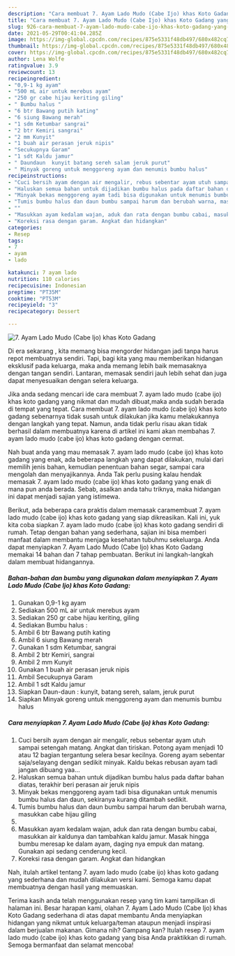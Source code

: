 ```yaml
---
description: "Cara membuat 7. Ayam Lado Mudo (Cabe Ijo) khas Koto Gadang yang lezat dan Mudah Dibuat"
title: "Cara membuat 7. Ayam Lado Mudo (Cabe Ijo) khas Koto Gadang yang lezat dan Mudah Dibuat"
slug: 926-cara-membuat-7-ayam-lado-mudo-cabe-ijo-khas-koto-gadang-yang-lezat-dan-mudah-dibuat
date: 2021-05-29T00:41:04.285Z
image: https://img-global.cpcdn.com/recipes/875e5331f48db497/680x482cq70/7-ayam-lado-mudo-cabe-ijo-khas-koto-gadang-foto-resep-utama.jpg
thumbnail: https://img-global.cpcdn.com/recipes/875e5331f48db497/680x482cq70/7-ayam-lado-mudo-cabe-ijo-khas-koto-gadang-foto-resep-utama.jpg
cover: https://img-global.cpcdn.com/recipes/875e5331f48db497/680x482cq70/7-ayam-lado-mudo-cabe-ijo-khas-koto-gadang-foto-resep-utama.jpg
author: Lena Wolfe
ratingvalue: 3.9
reviewcount: 13
recipeingredient:
- "0,9-1 kg ayam"
- "500 mL air untuk merebus ayam"
- "250 gr cabe hijau keriting giling"
- " Bumbu halus "
- "6 btr Bawang putih kating"
- "6 siung Bawang merah"
- "1 sdm Ketumbar sangrai"
- "2 btr Kemiri sangrai"
- "2 mm Kunyit"
- "1 buah air perasan jeruk nipis"
- "Secukupnya Garam"
- "1 sdt Kaldu jamur"
- " Daundaun  kunyit batang sereh salam jeruk purut"
- " Minyak goreng untuk menggoreng ayam dan menumis bumbu halus"
recipeinstructions:
- "Cuci bersih ayam dengan air mengalir, rebus sebentar ayam utuh sampai setengah matang. Angkat dan tiriskan. Potong ayam menjadi 10 atau 12 bagian tergantung selera besar kecilnya. Goreng ayam sebentar saja/selayang dengan sedikit minyak. Kaldu bekas rebusan ayam tadi jangan dibuang yaa..."
- "Haluskan semua bahan untuk dijadikan bumbu halus pada daftar bahan diatas, terakhir beri perasan air jeruk nipis"
- "Minyak bekas menggoreng ayam tadi bisa digunakan untuk menumis bumbu halus dan daun, sekiranya kurang ditambah sedikit."
- "Tumis bumbu halus dan daun bumbu sampai harum dan berubah warna, masukkan cabe hijau giling"
- ""
- "Masukkan ayam kedalam wajan, aduk dan rata dengan bumbu cabai, masukkan air kaldunya dan tambahkan kaldu jamur. Masak hingga bumbu meresap ke dalam ayam, daging nya empuk dan matang. Gunakan api sedang cenderung kecil."
- "Koreksi rasa dengan garam. Angkat dan hidangkan"
categories:
- Resep
tags:
- 7
- ayam
- lado

katakunci: 7 ayam lado 
nutrition: 110 calories
recipecuisine: Indonesian
preptime: "PT35M"
cooktime: "PT53M"
recipeyield: "3"
recipecategory: Dessert

---
```



![7. Ayam Lado Mudo (Cabe Ijo) khas Koto Gadang](https://img-global.cpcdn.com/recipes/875e5331f48db497/680x482cq70/7-ayam-lado-mudo-cabe-ijo-khas-koto-gadang-foto-resep-utama.jpg)

Di era  sekarang , kita memang bisa mengorder hidangan jadi tanpa harus repot membuatnya sendiri. Tapi, bagi kita yang mau memberikan hidangan eksklusif pada keluarga, maka anda memang lebih baik memasaknya dengan tangan sendiri. Lantaran, memasak sendiri jauh lebih sehat dan juga dapat menyesuaikan dengan selera keluarga.

Jika anda sedang mencari ide cara membuat 7. ayam lado mudo (cabe ijo) khas koto gadang yang nikmat dan mudah dibuat,maka anda sudah berada di tempat yang tepat. Cara membuat 7. ayam lado mudo (cabe ijo) khas koto gadang  sebenarnya tidak susah untuk dilakukan jika kamu melakukannya dengan langkah yang tepat. Namun, anda tidak perlu risau akan tidak berhasil dalam membuatnya 
karena di artikel ini kami akan membahas 7. ayam lado mudo (cabe ijo) khas koto gadang dengan cermat.  



Nah buat anda yang mau memasak 7. ayam lado mudo (cabe ijo) khas koto gadang yang enak, ada beberapa langkah yang dapat dilakukan, mulai dari memilih jenis bahan, kemudian penentuan bahan segar, sampai cara mengolah dan menyajikannya. Anda Tak perlu pusing kalau hendak memasak 7. ayam lado mudo (cabe ijo) khas koto gadang yang enak di mana pun anda berada. Sebab, asalkan anda  tahu triknya, maka hidangan ini dapat menjadi sajian yang istimewa.

Berikut, ada beberapa cara praktis  dalam memasak caramembuat 7. ayam lado mudo (cabe ijo) khas koto gadang yang siap dikreasikan. Kali ini, yuk kita coba siapkan 7. ayam lado mudo (cabe ijo) khas koto gadang sendiri di rumah. Tetap dengan bahan yang sederhana, sajian ini bisa memberi manfaat dalam membantu menjaga kesehatan tubuhmu sekeluarga. Anda dapat menyiapkan 7. Ayam Lado Mudo (Cabe Ijo) khas Koto Gadang memakai 14 bahan dan 7 tahap pembuatan. Berikut ini langkah-langkah dalam membuat hidangannya.

<!--inarticleads1-->

##### Bahan-bahan dan bumbu yang digunakan dalam menyiapkan 7. Ayam Lado Mudo (Cabe Ijo) khas Koto Gadang:

1. Gunakan 0,9-1 kg ayam
1. Sediakan 500 mL air untuk merebus ayam
1. Sediakan 250 gr cabe hijau keriting, giling
1. Sediakan  Bumbu halus :
1. Ambil 6 btr Bawang putih kating
1. Ambil 6 siung Bawang merah
1. Gunakan 1 sdm Ketumbar, sangrai
1. Ambil 2 btr Kemiri, sangrai
1. Ambil 2 mm Kunyit
1. Gunakan 1 buah air perasan jeruk nipis
1. Ambil Secukupnya Garam
1. Ambil 1 sdt Kaldu jamur
1. Siapkan  Daun-daun : kunyit, batang sereh, salam, jeruk purut
1. Siapkan  Minyak goreng untuk menggoreng ayam dan menumis bumbu halus




<!--inarticleads2-->

##### Cara menyiapkan 7. Ayam Lado Mudo (Cabe Ijo) khas Koto Gadang:

1. Cuci bersih ayam dengan air mengalir, rebus sebentar ayam utuh sampai setengah matang. Angkat dan tiriskan. Potong ayam menjadi 10 atau 12 bagian tergantung selera besar kecilnya. Goreng ayam sebentar saja/selayang dengan sedikit minyak. Kaldu bekas rebusan ayam tadi jangan dibuang yaa...
1. Haluskan semua bahan untuk dijadikan bumbu halus pada daftar bahan diatas, terakhir beri perasan air jeruk nipis
1. Minyak bekas menggoreng ayam tadi bisa digunakan untuk menumis bumbu halus dan daun, sekiranya kurang ditambah sedikit.
1. Tumis bumbu halus dan daun bumbu sampai harum dan berubah warna, masukkan cabe hijau giling
1. 
1. Masukkan ayam kedalam wajan, aduk dan rata dengan bumbu cabai, masukkan air kaldunya dan tambahkan kaldu jamur. Masak hingga bumbu meresap ke dalam ayam, daging nya empuk dan matang. Gunakan api sedang cenderung kecil.
1. Koreksi rasa dengan garam. Angkat dan hidangkan




Nah, itulah artikel tentang  7. ayam lado mudo (cabe ijo) khas koto gadang  yang sederhana dan mudah dilakukan versi kami. Semoga kamu dapat membuatnya dengan hasil yang memuaskan. 

Terima kasih anda telah menggunakan resep yang tim kami tampilkan di halaman ini. Besar harapan kami, olahan  7. Ayam Lado Mudo (Cabe Ijo) khas Koto Gadang sederhana di atas dapat membantu Anda menyiapkan hidangan yang nikmat untuk keluarga/teman ataupun menjadi inspirasi dalam berjualan makanan. Gimana nih? Gampang kan? Itulah resep 7. ayam lado mudo (cabe ijo) khas koto gadang yang bisa Anda praktikkan di rumah. Semoga bermanfaat dan selamat mencoba!


